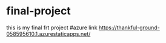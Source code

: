 # final-project
this is my final frt project
#azure link https://thankful-ground-058595610.1.azurestaticapps.net/
